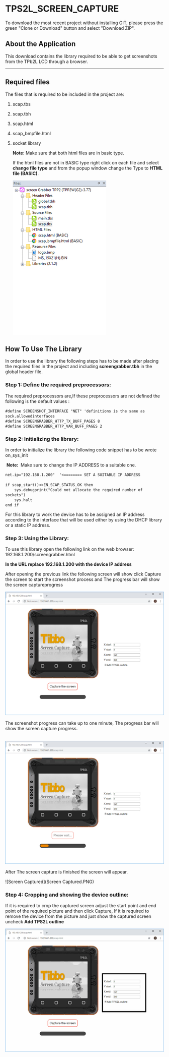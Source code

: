 # TPS2L_SCREEN_CAPTURE

To download the most recent project without installing GIT, please press the green "Clone or Download" button and select "Download ZIP".

## About the Application

This download contains the library required to be able to get screenshots from the TPb2L LCD through a browser.

---

## Required files

The files that is required to be included in the project are:

1. scap.tbs

2. scap.tbh

3. scap.html

4. scap_bmpfile.html

5. socket library

   **Note:**
   Make sure that both html files are in basic type.

   If the html files are not in BASIC type right click on each file and select **change file type** and from the popup window change the Type to **HTML file (BASIC)**.

   ![HTML_Settings](HTML_Settings.PNG)

## How To Use The Library

In order to use the library the following steps has to be made after placing the required files in the project and including  **screengrabber.tbh** in the global header file.

### Step 1: Define the required preprocessors:

The required preprocessors are,If these preprocessors are not defined the following is the default values :

```basic
#define SCREENSHOT_INTERFACE "NET" 'definitions is the same as sock.allowedinterfaces
#define SCREENGRABBER_HTTP_TX_BUFF_PAGES 8 
#define SCREENGRABBER_HTTP_VAR_BUFF_PAGES 2
```

### Step 2: Initializing the library:

In order to initialize the library the following code snippet has to be wrote on_sys_init

​	**Note:**
​	Make sure to change the IP ADDRESS to a suitable one.

```basic
net.ip="192.168.1.200"	'<======== SET A SUITABLE IP ADDRESS

if scap_start()<>EN_SCAP_STATUS_OK then
    sys.debugprint("Could not allocate the required number of sockets")
    sys.halt
end if

```

For this library to work the device has to be assigned an IP address according to the interface that will be used either by using the DHCP library or a static IP address.

### Step 3: Using the Library:

To use this library open the following link on the web browser: 192.168.1.200/screengrabber.html

**In the URL replace 192.168.1.200 with the device IP address**

After opening the previous link the following screen will show click Capture the screen to start the screenshot process and The progress bar will show the screen captureprogress 

![startscreen](startscreen.PNG)

The screenshot progress can take up to one minute, The progress bar will show the screen capture progress. 

​	![Captureing](Captureing.PNG)

After The screen capture is finished the screen will appear. 

![Screen Captured](Screen Captured.PNG)

### Step 4: Cropping and showing the device outline:

If it is required to crop the captured screen adjust the start point and end point of the required picture and then click Capture, If it is required to remove the device from the picture and just show the captured screen uncheck **Add TPS2L outline**

![Cropping](Cropping.PNG)
